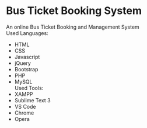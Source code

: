 # Bus Ticket Booking System
An online Bus Ticket Booking and Management System<br>
Used Languages:
 * HTML
 * CSS
 * Javascript
 * jQuery
 * Bootstrap
 * PHP
 * MySQL<br>
Used Tools:
 * XAMPP
 * Sublime Text 3
 * VS Code
 * Chrome
 * Opera
